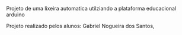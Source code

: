 Projeto de uma lixeira automatica utilziando a plataforma educacional arduino 

Projeto realizado pelos alunos: Gabriel Nogueira dos Santos,
